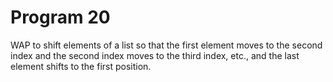 # Program 20
WAP to shift elements of a list so that the first element moves to the second index and the
second index moves to the third index, etc., and the last element shifts to the first position.
